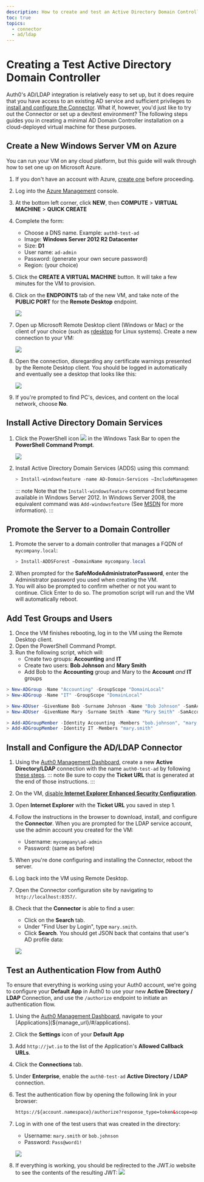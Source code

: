 ```yaml
---
description: How to create and test an Active Directory Domain Controller.
toc: true
topics:
  - connector
  - ad/ldap
---
```

# Creating a Test Active Directory Domain Controller

Auth0's AD/LDAP integration is relatively easy to set up, but it does require that you have access to an existing AD service and sufficient privileges to [install and configure the Connector](/connector/install). What if, however, you'd just like to try out the Connector or set up a dev/test environment? The following steps guides you in creating a minimal AD Domain Controller installation on a cloud-deployed virtual machine for these purposes.

## Create a New Windows Server VM on Azure

You can run your VM on any cloud platform, but this guide will walk through how to set one up on Microsoft Azure.

1. If you don't have an account with Azure, [create one](https://azure.microsoft.com) before proceeding.
1. Log into the [Azure Management](https://manage.windowsazure.com) console.
1. At the bottom left corner, click **NEW**, then **COMPUTE** > **VIRTUAL MACHINE** > **QUICK CREATE**
1. Complete the form:
    * Choose a DNS name. Example: `auth0-test-ad`
    * Image: **Windows Server 2012 R2 Datacenter**
    * Size: **D1**
    * User name: `ad-admin`
    * Password: (generate your own secure password)
    * Region: (your choice)
1. Click the **CREATE A VIRTUAL MACHINE** button. It will take a few minutes for the VM to provision.
1. Click on the **ENDPOINTS** tab of the new VM, and take note of the **PUBLIC PORT** for the **Remote Desktop** endpoint.

    ![](/media/articles/connector/test-dc/remote-desktop-port.png)

1. Open up Microsoft Remote Desktop client (Windows or Mac) or the client of your choice (such as [rdesktop](http://www.rdesktop.org/) for Linux systems). Create a new connection to your VM:

    ![](/media/articles/connector/test-dc/remote-desktop-connection.png)

1. Open the connection, disregarding any certificate warnings presented by the Remote Desktop client. You should be logged in automatically and eventually see a desktop that looks like this:

    ![](/media/articles/connector/test-dc/new-vm-desktop.png)

1. If you're prompted to find PC's, devices, and content on the local network, choose **No**.

## Install Active Directory Domain Services

1. Click the PowerShell icon ![](/media/articles/connector/test-dc/powershell-icon.png) in the Windows Task Bar to open the **PowerShell Command Prompt**.

    ![](/media/articles/connector/test-dc/powershell-command-prompt.png)

1. Install Active Directory Domain Services (ADDS) using this command:
    ```powershell
    > Install-windowsfeature -name AD-Domain-Services –IncludeManagementTools
    ```

    ::: note
    Note that the `Install-windowsfeature` command first became available in Windows Server 2012. In Windows Server 2008, the equivalent command was `Add-windowsfeature` (See [MSDN](https://msdn.microsoft.com/en-us/library/ee662309.aspx) for more information).
    :::

## Promote the Server to a Domain Controller

1. Promote the server to a domain controller that manages a FQDN of `mycompany.local`:
    ```powershell
    > Install-ADDSForest –DomainName mycompany.local
    ```
1. When prompted for the **SafeModeAdministratorPassword**, enter the Administrator password you used when creating the VM.
1. You will also be prompted to confirm whether or not you want to continue. Click Enter to do so. The promotion script will run and the VM will automatically reboot.

## Add Test Groups and Users

1. Once the VM finishes rebooting, log in to the VM using the Remote Desktop client.
1. Open the PowerShell Command Prompt.
1. Run the following script, which will:
    * Create two groups: **Accounting** and **IT**
    * Create two users: **Bob Johnson** and **Mary Smith**
    * Add Bob to the **Accounting** group and Mary to the **Account** *and* **IT** groups

```powershell
> New-ADGroup -Name "Accounting" -GroupScope "DomainLocal"
> New-ADGroup -Name "IT" -GroupScope "DomainLocal"

> New-ADUser -GivenName Bob -Surname Johnson -Name "Bob Johnson" -SamAccountName bob.johnson -Enabled $True -AccountPassword (ConvertTo-SecureString "Pass@word1!" -AsPlainText -force) -PasswordNeverExpires $True
> New-ADUser -GivenName Mary -Surname Smith -Name "Mary Smith" -SamAccountName mary.smith -Enabled $True -AccountPassword (ConvertTo-SecureString "Pass@word1!" -AsPlainText -force) -PasswordNeverExpires $True

> Add-ADGroupMember -Identity Accounting -Members "bob.johnson", "mary.smith"
> Add-ADGroupMember -Identity IT -Members "mary.smith"

```

## Install and Configure the AD/LDAP Connector

1. Using the [Auth0 Management Dashboard](${manage_url}), create a new **Active Directory/LDAP** connection with the name `auth0-test-ad` by following [these steps](/connections/enterprise/active-directory).
    ::: note
    Be sure to copy the **Ticket URL** that is generated at the end of those instructions.
    :::
1. On the VM, [disable **Internet Explorer Enhanced Security Configuration**](http://blog.blksthl.com/2012/11/28/how-to-disable-ie-enhanced-security-in-windows-server-2012/).
1. Open **Internet Explorer** with the **Ticket URL** you saved in step 1.
1. Follow the instructions in the browser to download, install, and configure the **Connector**. When you are prompted for the LDAP service account, use the admin account you created for the VM:
    * Username: `mycompany\ad-admin`
    * Password: (same as before)
1. When you're done configuring and installing the Connector, reboot the server.
1. Log back into the VM using Remote Desktop.
1. Open the Connector configuration site by navigating to `http://localhost:8357/`.
1. Check that the **Connector** is able to find a user:
    * Click on the **Search** tab.
    * Under "Find User by Login", type `mary.smith`.
    * Click **Search**. You should get JSON back that contains that user's AD profile data:

    ![](/media/articles/connector/test-dc/test-find-user.png)

## Test an Authentication Flow from Auth0

To ensure that everything is working using your Auth0 account, we're going to configure your **Default App** in Auth0 to use your new **Active Directory / LDAP** Connection, and use the `/authorize` endpoint to initiate an authentication flow.

1. Using the [Auth0 Management Dashboard](${manage_url}), navigate to your [Applications](${manage_url}/#/applications).
1. Click the **Settings** icon of your **Default App**
1. Add `http://jwt.io` to the list of the Application's **Allowed Callback URLs**.
1. Click the **Connections** tab.
1. Under **Enterprise**, enable the `auth0-test-ad` **Active Directory / LDAP** connection.
1. Test the authentication flow by opening the following link in your browser:
    ```html
    https://${account.namespace}/authorize?response_type=token&scope=openid%20profile&client_id=${account.clientId}&redirect_uri=http://jwt.io&connection=auth0-test-ad
    ```

1. Log in with one of the test users that was created in the directory:
    * Username: `mary.smith` or `bob.johnson`
    * Password: `Pass@word1!`

    ![](/media/articles/connector/test-dc/auth-flow-login.png)
1. If everything is working, you should be redirected to the JWT.io website to see the contents of the resulting JWT:
    ![](/media/articles/connector/test-dc/auth-success.png)
